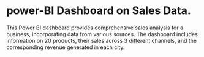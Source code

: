 # power-BI Dashboard on Sales Data.
This Power BI dashboard provides comprehensive sales analysis for a business, incorporating data from various sources. The dashboard includes information on 20 products, their sales across 3 different channels, and the corresponding revenue generated in each city.
